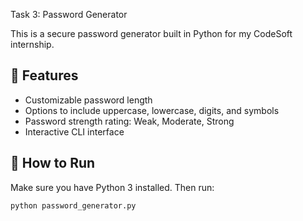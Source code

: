 Task 3: Password Generator

This is a secure password generator built in Python for my CodeSoft internship.

## 🔐 Features
- Customizable password length
- Options to include uppercase, lowercase, digits, and symbols
- Password strength rating: Weak, Moderate, Strong
- Interactive CLI interface

## 🧪 How to Run
Make sure you have Python 3 installed. Then run:

```bash
python password_generator.py
